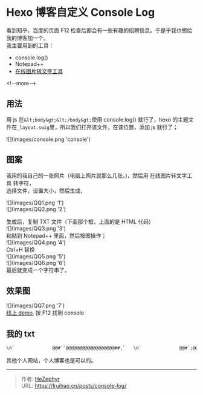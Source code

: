 # Hexo 博客自定义 Console Log


看到知乎，百度的页面 F12 检查后都会有一些有趣的招聘信息。于是乎我也想给我的博客加一个。  
我主要用到的工具：

- console.log()
- Notepad&#43;&#43;
- [在线图片转文字工具](http://picascii.com)

&lt;!--more--&gt;

## 用法

用 js 在`&lt;body&gt;&lt;/body&gt;`使用 console.log() 就行了，hexo 的主题文件在`_layout.swig`里，所以我们打开该文件，在该位置，添加 js 就行了；

![](images/console.png &#39;console&#39;)

## 图案

我用的我自己的一张照片（电脑上照片就那么几张。)，然后用 在线图片转文字工具 转字符，  
选择文件，设置大小，然后生成，

![](images/QQ1.png &#39;1&#39;)  
![](images/QQ2.png &#39;2&#39;)

生成后，复制 TXT 文件（下面那个框，上面的是 HTML 代码）  
![](images/QQ3.png &#39;3&#39;)  
粘贴到 Notepad&#43;&#43; 里面，然后按图操作；  
![](images/QQ4.png &#39;4&#39;)  
Ctrl&#43;H 替换  
![](images/QQ5.png &#39;5&#39;)  
![](images/QQ6.png &#39;6&#39;)  
最后就变成一个字符串了。

## 效果图

![](images/QQ7.png &#39;7&#39;)  
[线上 demo](https://lruihao.cn), 按 F12 找到 console

## 我的 txt

```````````````````txt
\n`              @@#``@@@@@@@@@@@@@@@@@@##,`   \n`              @@#`;@@@@@@@@@@@@@@@@@@@&#39;:&#39;   \n`              @@#`@@@@@@@@@@@@@@@@@@@#&#43;#;`  \n`              @@#`@@@@@@@@@@@@@@@@@@###@&#39;.  \n`              @@&#43;.@@@@@@@@@@@@@@@@@@@@@##,  \n`              @@#,@@@@@@@@@@@@@@@@@@@@@@#,  \n`              #@#:@@@@@@@@@@@@@@@@@@@@@@@,  \n`              #@#&#39;@@@@@@@@@@@@@@@@@@@@@@@.  \n`              &#43;@#;@@@@@@@@@@@@@@@@@@@@@@#   \n`          `;: ;@#&#39;@@@@@@@@@@@@@@@@@@&#43;&#39;&#43;@&#39;   \n`    `,,;&#39;;&#39;&#43;&#39;;&#39;@@&#43;:@@@@@@@@@@@@##@#&#39;,.:#;   \n,, ``    ``..,:;@@#&#39;@@@@@@@@#####@@@@#:`:.   \n`       `````:&#43;&#43;@@@@@@@@@@@@@###@@@@#&#43;,..    \n        ``````.#@@@@@@@@@@@@@@#@@@#&#43;&#43;#&#39;``    \n`    ```.,,:,.`:@@@@@@@@@@@@@###@@@##&#39;.`     \n``..`````..,::;&#43;@@@@@@@@@@@@#&#43;`::&#43;##&#39;`.      \n`      ````.```,@@@@@@@@@@@##;``.,&#39;;` `      \n``.;@@@@@@@@@@@@@@@@@@@@@@###;``..``````     \n#@@@@@@@@@@@@@@@@@@@@@@@@##@#;``,``,.``      \n@@@@@@@@@@@@@@@@@@@.`````..``.. &#43;` `:`       \n@&#43;&#39;&#39;&#43;&#43;#####@@#`.@@@``````` ` `,```  ``       \n&#39;;;;;&#39;&#43;##&#43;&#39;&#43;.`;&#43;@@@,..```` `` :,.            \n;::,,:;&#43;#&#43;&#43;``,,#@@@&#39;..``````` ,`.``          \n;,,,,...&#39;#.,,..#@@@#,,.`````` .````          \n:,,,,....`,::;&#39;&#39;&#43;#@#;,..`````````.``         \n:,,,.....&#39;##&#43;&#43;&#39;&#39;&#39;;:&#43;&#39;:,.`..,,...`            \n:,,,...#####&#43;&#39;&#43;#@@@&#39;.&#39;;&#43;:.  ` ``             \n;,,.`&#39;####&#39;#,`.`&#43;@@@&#43;&#39;``` `.`                \n;,.`#@@@#&#43;:&#39;&#43;&#43;&#43;##&#43;@##@,,,,`                  \n&#39;,.#@@###&#39;&#39;&#39;&#39;;:,.```,&#43;#.                     \n&#43;,#@@@####;,,..```````````````         `.:,::\n&#43;@@@@###&#43;;,,..``````````````````          `.,\n#@@@##&#43;&#39;,,,........``````````````            \n@@@@#&#43;:,,,,`........``````````               \n@@@#&#43;:,,,,.`````.....``````````           `` \n@@##&#39;:,......`````....```  `````          ```\n@@@#&#39;:,....,..``````..````    ```         ```\n@@@#&#39;,....,,,..```````````     ```         ..\n@@@#,.....,,,,.``  ````````   ``````         \n@@@&#43;....,,,,,..`````````````   ``````````    \n@@@:....,,,,.LiRuihao````````  ```````````` \n#@@,....,,,,.Always Be Yourself !````````````\n,##,,...,::,.````````````..``````   `......``\n,&#39;#,,..,,:::.`````````........``````   `.,,..\n\n 你好！\n 欢迎进入什么都不会的李瑞豪的个人网站！\nhttps://lruihao.cn\nhttps://www.lruihao.cn\nhttps://lruihao.github.io\nhttps://liruihao.coding.me\n\n\n\n
```````````````````

其他个人网站，个人博客也是可以的。


---

> 作者: [HeZephyr](https://github.com/HeZephyr)  
> URL: https://lruihao.cn/posts/console-log/  

